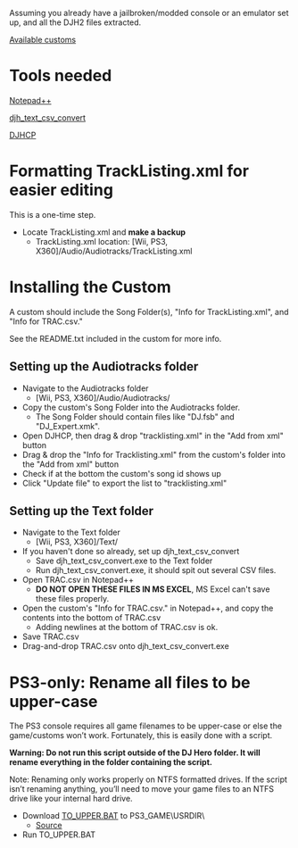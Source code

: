 Assuming you already have a jailbroken/modded console or an emulator set up, and all the DJH2 files extracted.

[Available customs](https://docs.google.com/spreadsheets/d/12-2cq5ghomO-UDt1xWEqXLt4_f0gP1m7G4o-h4HW1_c/)

# Tools needed

[Notepad++](https://notepad-plus-plus.org/)

[djh\_text\_csv\_convert](https://github.com/shockdude/djhtools/releases/tag/djh_text_csv_convert_v0.41) 

[DJHCP](https://github.com/MatteoGodzilla/DJHCP/releases/tag/v1.0) 

# Formatting TrackListing.xml for easier editing

This is a one-time step.

* Locate TrackListing.xml and **make a backup**
  * TrackListing.xml location: [Wii, PS3, X360]/Audio/Audiotracks/TrackListing.xml

# Installing the Custom

A custom should include the Song Folder(s), "Info for TrackListing.xml", and "Info for TRAC.csv."

See the README.txt included in the custom for more info.

## Setting up the Audiotracks folder

* Navigate to the Audiotracks folder
  * [Wii, PS3, X360]/Audio/Audiotracks/
* Copy the custom's Song Folder into the Audiotracks folder.
  * The Song Folder should contain files like "DJ.fsb" and "DJ_Expert.xmk".
* Open DJHCP, then drag & drop "tracklisting.xml" in the "Add from xml" button
* Drag & drop the "Info for Tracklisting.xml" from the custom's folder into the "Add from xml" button
* Check if at the bottom the custom's song id shows up
* Click "Update file" to export the list to "tracklisting.xml" 


## Setting up the Text folder

* Navigate to the Text folder
  * [Wii, PS3, X360]/Text/
* If you haven't done so already, set up djh_text_csv_convert
  * Save djh_text_csv_convert.exe to the Text folder
  * Run djh_text_csv_convert.exe, it should spit out several CSV files.
* Open TRAC.csv in Notepad++
  * **DO NOT OPEN THESE FILES IN MS EXCEL**, MS Excel can't save these files properly.
* Open the custom's "Info for TRAC.csv." in Notepad++, and copy the contents into the bottom of TRAC.csv
  * Adding newlines at the bottom of TRAC.csv is ok.
* Save TRAC.csv
* Drag-and-drop TRAC.csv onto djh_text_csv_convert.exe

# PS3-only: Rename all files to be upper-case

The PS3 console requires all game filenames to be upper-case or else the game/customs won’t work. Fortunately, this is easily done with a script.

**Warning: Do not run this script outside of the DJ Hero folder. It will rename everything in the folder containing the script.**

Note: Renaming only works properly on NTFS formatted drives. If the script isn’t renaming anything, you’ll need to move your game files to an NTFS drive like your internal hard drive.

* Download [TO_UPPER.BAT](https://drive.google.com/open?id=1ETZe4wT69L1scKskW-4KnLE7o0WycgLd) to PS3\_GAME\USRDIR\
  * [Source](https://stackoverflow.com/questions/43992595/recursively-rename-files-and-subfolders-in-a-folder-using-batch-script) 
* Run TO_UPPER.BAT
